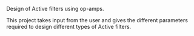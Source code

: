 Design of Active filters using op-amps.

This project takes input from the user and gives the different parameters required to design different types of Active filters.

